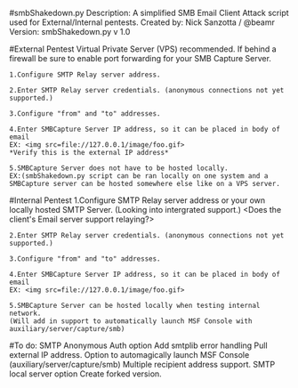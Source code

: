 #smbShakedown.py
    Description: A simplified SMB Email Client Attack script used for External/Internal pentests.
    Created by: Nick Sanzotta / @beamr
    Version: smbShakedown.py v 1.0

#External Pentest
    Virtual Private Server (VPS) recommended.
    If behind a firewall be sure to enable port forwarding for your SMB Capture Server.
    
    1.Configure SMTP Relay server address.
    
    2.Enter SMTP Relay server credentials. (anonymous connections not yet supported.)
    
    3.Configure "from" and "to" addresses.
    
    4.Enter SMBCapture Server IP address, so it can be placed in body of email 
    EX: <img src=file://127.0.0.1/image/foo.gif>
    *Verify this is the external IP address*
    
    5.SMBCapture Server does not have to be hosted locally.
    EX:(smbShakedown.py script can be ran locally on one system and a SMBCapture server can be hosted somewhere else like on a VPS server.

#Internal Pentest
    1.Configure SMTP Relay server address or your own locally hosted SMTP Server. (Looking into intergrated support.)
    <Does the client's Email server support relaying?>
    
    2.Enter SMTP Relay server credentials. (anonymous connections not yet supported.)
    
    3.Configure "from" and "to" addresses.
    
    4.Enter SMBCapture Server IP address, so it can be placed in body of email 
    EX: <img src=file://127.0.0.1/image/foo.gif>
    
    5.SMBCapture Server can be hosted locally when testing internal network.
    (Will add in support to automatically launch MSF Console with auxiliary/server/capture/smb)

#To do:
    SMTP Anonymous Auth option
    Add smtplib error handling
    Pull external IP address.
    Option to automagically launch MSF Console (auxiliary/server/capture/smb)
    Multiple recipient address support.
    SMTP local server option
    Create forked version.
